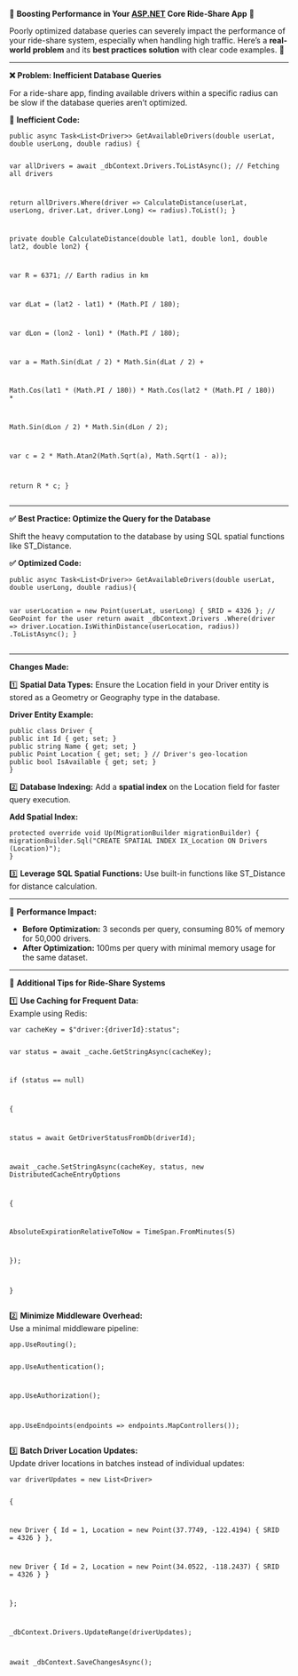 <p><strong>🚀</strong> <strong>Boosting Performance in Your <a href="http://ASP.NET">ASP.NET</a> Core Ride-Share App</strong> <strong>🚀</strong></p>
<p>Poorly optimized database queries can severely impact the performance of your ride-share system, especially when handling high traffic. Here’s a <strong>real-world problem</strong> and its <strong>best practices solution</strong> with clear code examples. 🌟</p>
<hr>
<p><strong>❌</strong> <strong>Problem: Inefficient Database Queries</strong></p>
<p>For a ride-share app, finding available drivers within a specific radius can be slow if the database queries aren’t optimized.</p>
<p><strong>🚫</strong> <strong>Inefficient Code:</strong></p>
<pre><code>public async Task&lt;List&lt;Driver&gt;&gt; GetAvailableDrivers(double userLat, double userLong, double radius) {

var allDrivers = await _dbContext.Drivers.ToListAsync(); // Fetching all drivers

return allDrivers.Where(driver =&gt; CalculateDistance(userLat, userLong, driver.Lat, driver.Long) &lt;= radius).ToList();
    }

private double CalculateDistance(double lat1, double lon1, double lat2, double lon2) {

var R = 6371; // Earth radius in km

var dLat = (lat2 - lat1) * (Math.PI / 180);

var dLon = (lon2 - lon1) * (Math.PI / 180);

var a = Math.Sin(dLat / 2) * Math.Sin(dLat / 2) +

Math.Cos(lat1 * (Math.PI / 180)) * Math.Cos(lat2 * (Math.PI / 180)) *

Math.Sin(dLon / 2) * Math.Sin(dLon / 2);

var c = 2 * Math.Atan2(Math.Sqrt(a), Math.Sqrt(1 - a));

return R * c;
    }
</code></pre>
<hr>
<p><strong>✅</strong> <strong>Best Practice: Optimize the Query for the Database</strong></p>
<p>Shift the heavy computation to the database by using SQL spatial functions like ST_Distance.</p>
<p><strong>✅</strong> <strong>Optimized Code:</strong></p>
<pre><code>public async Task&lt;List&lt;Driver&gt;&gt; GetAvailableDrivers(double userLat, double userLong, double radius){

var userLocation = new Point(userLat, userLong) { SRID = 4326 }; // GeoPoint for the user
return await _dbContext.Drivers
    .Where(driver =&gt; driver.Location.IsWithinDistance(userLocation, radius))
    .ToListAsync();
    }
</code></pre>
<hr>
<p><strong>Changes Made:</strong></p>
<p>1️⃣ <strong>Spatial Data Types:</strong> Ensure the Location field in your Driver entity is stored as a Geometry or Geography type in the database.</p>
<p><strong>Driver Entity Example:</strong></p>
<pre><code>public class Driver {
public int Id { get; set; }    
public string Name { get; set; }   
public Point Location { get; set; } // Driver's geo-location  
public bool IsAvailable { get; set; }   
}
</code></pre>
<p>2️⃣ <strong>Database Indexing:</strong> Add a <strong>spatial index</strong> on the Location field for faster query execution.</p>
<p><strong>Add Spatial Index:</strong></p>
<pre><code>protected override void Up(MigrationBuilder migrationBuilder) {
migrationBuilder.Sql("CREATE SPATIAL INDEX IX_Location ON Drivers (Location)");
}
</code></pre>
<p>3️⃣ <strong>Leverage SQL Spatial Functions:</strong> Use built-in functions like ST_Distance for distance calculation.</p>
<hr>
<p><strong>🚀</strong> <strong>Performance Impact:</strong></p>
<ul>
<li><strong>Before Optimization:</strong> 3 seconds per query, consuming 80% of memory for 50,000 drivers.</li>
<li><strong>After Optimization:</strong> 100ms per query with minimal memory usage for the same dataset.</li>
</ul>
<hr>
<p><strong>🔧</strong> <strong>Additional Tips for Ride-Share Systems</strong></p>
<p>1️⃣ <strong>Use Caching for Frequent Data:</strong><br>
Example using Redis:</p>
<pre><code>var cacheKey = $"driver:{driverId}:status";

var status = await _cache.GetStringAsync(cacheKey);

if (status == null)

{

status = await GetDriverStatusFromDb(driverId);

await _cache.SetStringAsync(cacheKey, status, new DistributedCacheEntryOptions

{

AbsoluteExpirationRelativeToNow = TimeSpan.FromMinutes(5)

});

}
</code></pre>
<p>2️⃣ <strong>Minimize Middleware Overhead:</strong><br>
Use a minimal middleware pipeline:</p>
<pre><code>app.UseRouting();

app.UseAuthentication();

app.UseAuthorization();

app.UseEndpoints(endpoints =&gt; endpoints.MapControllers());
</code></pre>
<p>3️⃣ <strong>Batch Driver Location Updates:</strong><br>
Update driver locations in batches instead of individual updates:</p>
<pre><code>var driverUpdates = new List&lt;Driver&gt;

{

new Driver { Id = 1, Location = new Point(37.7749, -122.4194) { SRID = 4326 } },

new Driver { Id = 2, Location = new Point(34.0522, -118.2437) { SRID = 4326 } }

};

_dbContext.Drivers.UpdateRange(driverUpdates);

await _dbContext.SaveChangesAsync();
</code></pre>

